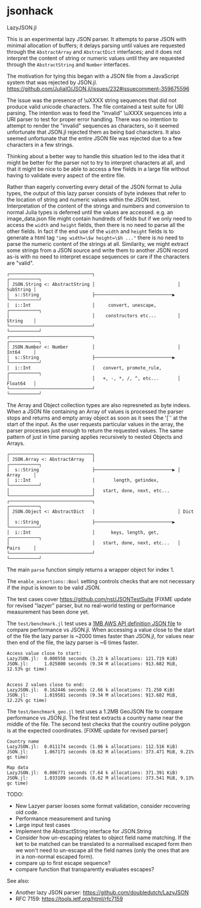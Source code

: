 # jsonhack

LazyJSON.jl

This is an experimental lazy JSON parser. It attempts to parse JSON
with minimal allocation of buffers; it delays parsing until values
are requested through the `AbstractArray` and `AbstractDict`
interfaces; and it does not interpret the content of string or
numeric values until they are requested through the `AbstractString`
and `Number` interfaces.

The motivation for tying this began with a JSON file from a JavaScript
system that was rejected by JSON.jl.
https://github.com/JuliaIO/JSON.jl/issues/232#issuecomment-359675596

The issue was the presence of \\uXXXX string sequences that did not
produce valid unicode characters. The file contained a test suite
for URI parsing. The intention was to feed the "invalid" \\uXXXX
sequences into a URI parser to test for proper error handling. There
was no intention to attempt to render the "invalid" sequences as
characters, so it seemed unfortunate that JSON.jl rejected them as
being bad characters. It also seemed unfortunate that the entire JSON
file was rejected due to a few characters in a few strings.

Thinking about a better way to handle this situation led to the
idea that it might be better for the parser not to try to interpret
characters at all, and that it might be nice to be able to access a few
fields in a large file without having to validate every aspect of the
entire file.

Rather than eagerly converting every detail of the JSON format to Julia
types, the output of this lazy parser consists of byte indexes that
refer to the location of string and numeric values within the JSON text.
Interpretation of the content of the strings and numbers and conversion
to normal Julia types is deferred until the values are accessed.
e.g. an image_data.json file might contain hundreds of fields but if we
only need to access the `width` and `height` fields, then there is no
need to parse all the other fields. In fact if the end use of the `width`
and `height` fields is to generate a html tag `"img width=\$w height=\$h ..."`
there is no need to parse the numeric content of the strings at all.
Similarity, we might extract some strings from a JSON source and write
them to another JSON record as-is with no need to interpret escape
sequences or care if the characters are "valid".

```
┌───────────────────────────────┐                               ┌───────────┐
│ JSON.String <: AbstractString │                               │ SubString │
│  s::String                    ├─────────────────────────────▶ └───────────┘
│  i::Int                       │     convert, unescape,        ┌───────────┐
│                               │    constructors etc...        │ String    │
└───────────────────────────────┘                               └───────────┘
┌───────────────────────────────┐                               ┌───────────┐
│ JSON.Number <: Number         │                               │ Int64     │
│  s::String                    ├─────────────────────────────▶ └───────────┘
│  i::Int                       │   convert, promote_rule,      ┌───────────┐
│                               │   +, -, *, /, ^, etc...       │ Float64   │
└───────────────────────────────┘                               └───────────┘
```


The Array and Object collection types are also represneted as byte indexs.
When a JSON file containing an Array of values is processed the parser stops
and returns and empty array object as soon as it sees the '[`' at
the start of the input.  As the user requests particular values in
the array, the parser processes just enough to return the requested
values. The same pattern of just in time parsing applies recursively
to nested Objects and Arrays.

```
┌───────────────────────────────┐
│ JSON.Array <: AbstractArray   │                               ┌───────────┐
│  s::String                    ├─────────────────────────────▶ │ Array     │
│  i::Int                       │       length, getindex,       └───────────┘
│                               │   start, done, next, etc...
└───────────────────────────────┘
┌───────────────────────────────┐                               ┌───────────┐
│ JSON.Object <: AbstractDict   │                               │ Dict      │
│  s::String                    ├─────────────────────────────▶ └───────────┘
│  i::Int                       │      keys, length, get,       ┌───────────┐
│                               │   start, done, next, etc...   │ Pairs     │
└───────────────────────────────┘                               └───────────┘
```


The main `parse` function simply returns a wrapper object for index 1.

The `enable_assertions::Bool` setting controls checks that are not
necessary if the input is known to be valid JSON.

The test cases cover https://github.com/nst/JSONTestSuite [FIXME
update for revised "lazyer" parser, but no
real-world testing or performance measurement has been done yet.

The `test/benchmark.jl` test uses a [1MB AWS API definition JSON file](https://github.com/samoconnor/jsonhack/blob/master/test/ec2-2016-11-15.normal.json)
to compare performance vs JSON.jl.  When accessing a value close to the
start of the file the lazy parser is ~2000 times faster than JSON.jl,
for values near then end of the file, the lazy parser is ~6 times faster.

```
Access value close to start:
LazyJSON.jl:  0.000558 seconds (3.23 k allocations: 121.719 KiB)
JSON.jl:      1.025800 seconds (9.34 M allocations: 913.682 MiB, 12.53% gc time)


Access 2 values close to end:
LazyJSON.jl:  0.162446 seconds (2.66 k allocations: 71.250 KiB)
JSON.jl:      1.019581 seconds (9.34 M allocations: 913.682 MiB, 12.22% gc time)
```


The `test/benchmark_geo.jl` test uses a 1.2MB GeoJSON file
to compare performance vs JSON.jl. The first test extracts a country name 
near the middle of the file. The second test checks that the country outline
polygon is at the expected coordinates. [FIXME update for revised parser]

```
Country name
LazyJSON.jl:  0.011174 seconds (1.06 k allocations: 112.516 KiB)
JSON.jl:      1.067171 seconds (8.62 M allocations: 373.471 MiB, 9.21% gc time)

Map data
LazyJSON.jl:  0.086771 seconds (7.64 k allocations: 371.391 KiB)
JSON.jl:      1.033109 seconds (8.62 M allocations: 373.541 MiB, 9.13% gc time)
```


TODO:
 - New Lazyer parser looses some format validation, consider recovering old code.
 - Performance measurement and tuning
 - Large input test cases
 - Implement the AbstractString interface for JSON.String
 - Consider how un-escaping relates to object field name matching.
   If the ket to be matched can be translated to a normalised escaped form
   then we won't need to un-escape all the field names (only the ones that
   are in a non-normal escaped form).
 - compare up to first escape sequence?
 - compare function that transparently evaluates escapes?

See also:
 - Another lazy JSON parser: https://github.com/doubledutch/LazyJSON
 - RFC 7159: https://tools.ietf.org/html/rfc7159
